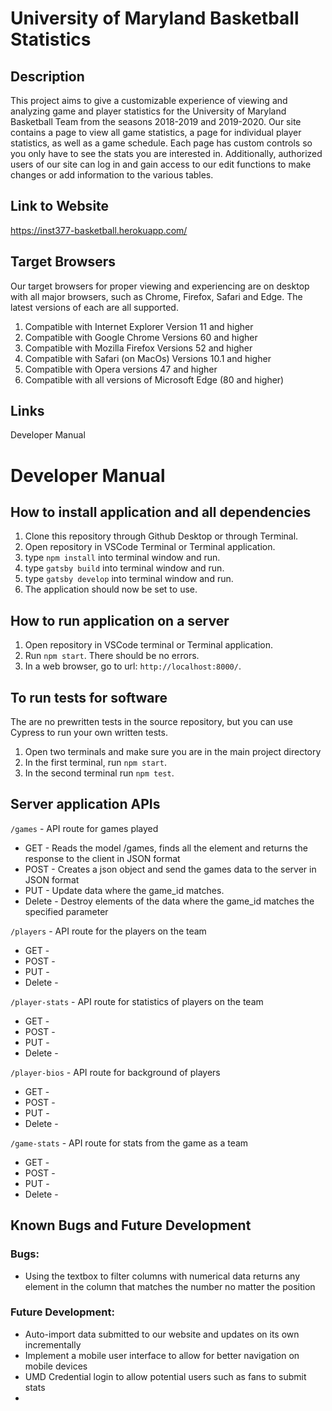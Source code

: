 # University of Maryland Basketball Statistics 
## Description 

This project aims to give a customizable experience of viewing and analyzing game and player statistics for the University of Maryland Basketball Team from the seasons 2018-2019 and 2019-2020. Our site contains a page to view all game statistics, a page for individual player statistics, as well as a game schedule. Each page has custom controls so you only have to see the stats you are interested in. Additionally, authorized users of our site can log in and gain access to our edit functions to make changes or add information to the various tables.

## Link to Website 
https://inst377-basketball.herokuapp.com/  

## Target Browsers
Our target browsers for proper viewing and experiencing are on desktop with all major browsers, such as Chrome, Firefox, Safari and Edge. The latest versions of each are all supported. 
1. Compatible with Internet Explorer Version 11 and higher 
2. Compatible with Google Chrome Versions 60 and higher 
3. Compatible with Mozilla Firefox Versions 52 and higher 
4. Compatible with Safari (on MacOs) Versions 10.1 and higher 
5. Compatible with Opera versions 47 and higher 
6. Compatible with all versions of Microsoft Edge (80 and higher)



## Links 
Developer Manual 

# Developer Manual

## How to install application and all dependencies
1. Clone this repository through Github Desktop or through Terminal.
2. Open repository in VSCode Terminal or Terminal application.
3. type ```npm install``` into terminal window and run.
4. type ```gatsby build``` into terminal window and run.
5. type ```gatsby develop``` into terminal window and run.
6. The application should now be set to use.

## How to run application on a server
1. Open repository in VSCode terminal or Terminal application.
2. Run ```npm start```. There should be no errors.
3. In a web browser, go to url: ```http://localhost:8000/```.

## To run tests for software
The are no prewritten tests in the source repository, but you can use Cypress to run your own written tests.
1. Open two terminals and make sure you are in the main project directory
2. In the first terminal, run ```npm start```.
3. In the second terminal run ```npm test```.

## Server application APIs
```/games``` - API route for games played
* GET - Reads the model /games, finds all the element and returns the response to the client in JSON format
* POST - Creates a json object and send the games data to the server in JSON format
* PUT - Update data where the game_id matches. 
* Delete - Destroy elements of the data where the game_id matches the specified parameter 

```/players``` - API route for the players on the team
* GET - 
* POST -
* PUT - 
* Delete - 

```/player-stats``` - API route for statistics of players on the team 
* GET - 
* POST -
* PUT - 
* Delete - 


```/player-bios``` - API route for background of players
* GET - 
* POST -
* PUT - 
* Delete - 



```/game-stats``` - API route for stats from the game as a team 
* GET - 
* POST -
* PUT - 
* Delete - 

## Known Bugs and Future Development
### Bugs:
- Using the textbox to filter columns with numerical data returns
any element in the column that matches the number no matter the position



### Future Development: 
* Auto-import data submitted to our website and updates on its own incrementally
* Implement a mobile user interface to allow for better navigation on mobile devices  
* UMD Credential login to allow potential users such as fans to submit stats
* 
